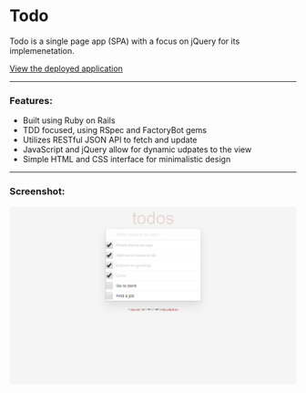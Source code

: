 # Todo

Todo is a single page app (SPA) with a focus on jQuery for its implemenetation.  
  
[View the deployed application](https://todo-kevin-northrup.herokuapp.com/)
___

### Features:
- Built using Ruby on Rails
- TDD focused, using RSpec and FactoryBot gems
- Utilizes RESTful JSON API to fetch and update
- JavaScript and jQuery allow for dynamic udpates to the view
- Simple HTML and CSS interface for minimalistic design

___
### Screenshot:
![Screenshot](todoster.png)
